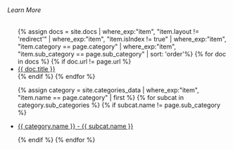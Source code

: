 ###### Learn More

<ul class="footer-nav">
{% assign docs = site.docs | where_exp:"item", "item.layout != 'redirect'" | where_exp:"item", "item.isIndex != true" | where_exp:"item", "item.category == page.category" | where_exp:"item", "item.sub_category == page.sub_category" | sort: 'order'%}
{% for doc in docs %}
    {% if doc.url != page.url %}
        <li class="footer-nav-item">
            <a href="{{ site.baseurl }}{{ doc.url }}">{{ doc.title }}</a>
        </li>
    {% endif %}
{% endfor %}

<!-- Show sub-categories -->

{% assign category = site.categories_data | where_exp:"item", "item.name == page.category" | first %}
{% for subcat in category.sub_categories %}
{% if subcat.name != page.sub_category %}

<li class="footer-nav-item">
    <a href="{{ site.baseurl }}{{ subcat.path }}">{{ category.name }} - {{ subcat.name }}</a>
</li>

{% endif %}
{% endfor %}

</ul>
